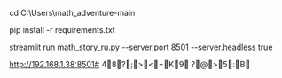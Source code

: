 cd C:\Users\math_adventure-main

pip install -r requirements.txt

streamlit run math_story_ru.py --server.port 8501 --server.headless true

http://192.168.1.38:8501#   48?;><=K9  ?@>5:B 
 